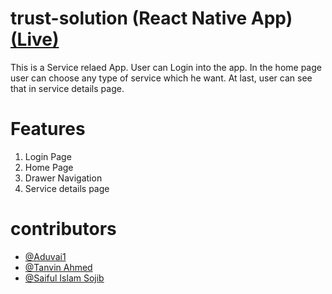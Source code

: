 # trust-solution (React Native App) [(Live)](https://expo.io/@tanvin_ahmed_touhid/trust-solution)
This is a Service relaed App. User can Login into the app. In the home page user can choose any type of service which he want. At last, user can see that in service details page.

# Features
1. Login Page
2. Home Page
3. Drawer Navigation
4. Service details page

# contributors

- [@Aduvai1](https://github.com/Aduvai1)
- [@Tanvin Ahmed](https://github.com/Tanvin-Ahmed)
- [@Saiful Islam Sojib](https://github.com/saifulislamsojib)